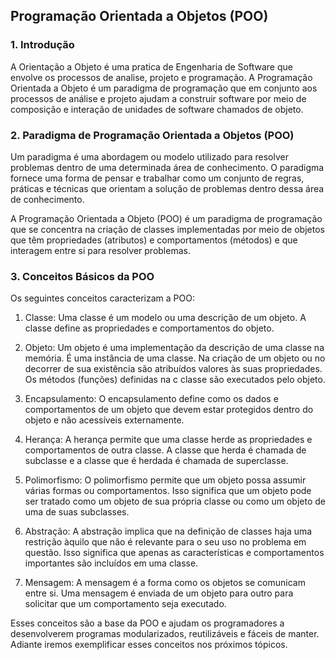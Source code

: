 ## Programação Orientada a Objetos (POO)

### 1. Introdução
>
A Orientação a Objeto é uma pratica de Engenharia de Software 
que envolve os processos de analise, projeto e programação. 
A Programação Orientada a Objeto é um paradigma de programação que 
em conjunto aos processos de análise e projeto ajudam a 
construir software por meio de composição e interação de unidades de 
software chamados de objeto.
>

### 2. Paradigma de Programação Orientada a Objetos (POO)
>
Um paradigma é uma abordagem ou modelo utilizado para 
resolver problemas dentro de uma determinada área de 
conhecimento. O paradigma fornece uma forma de pensar e 
trabalhar como um conjunto de regras, práticas e técnicas 
que orientam a solução de problemas dentro dessa área de 
conhecimento.
>
>
A Programação Orientada a Objeto (POO) é um paradigma de 
programação que se concentra na criação de classes 
implementadas por meio de objetos que têm propriedades 
(atributos) e comportamentos (métodos) e que interagem 
entre si para resolver problemas.
>
### 3. Conceitos Básicos da POO
>
Os seguintes conceitos caracterizam a POO: 

1. Classe: Uma classe é um modelo ou uma descrição de um 
objeto. A classe define as propriedades e comportamentos do
objeto. 

2. Objeto: Um objeto é uma implementação da descrição de uma
classe na memória. É uma instância de uma classe. Na criação
de um objeto ou no decorrer de sua existência são atribuídos 
valores às suas propriedades. Os métodos (funções) definidas na c
classe são executados pelo objeto. 

3. Encapsulamento: O encapsulamento define como os dados e 
comportamentos de um objeto que devem estar protegidos 
dentro do objeto e não acessíveis externamente. 

4. Herança: A herança permite que uma classe herde as 
propriedades e comportamentos de outra classe. A classe 
que herda é chamada de subclasse e a classe que é herdada 
é chamada de superclasse. 

5. Polimorfismo: O polimorfismo permite que um objeto possa
assumir várias formas ou comportamentos. Isso significa 
que um objeto pode ser tratado como um objeto de sua 
própria classe ou como um objeto de uma de suas subclasses. 

6. Abstração: A abstração implica que na definição de classes 
haja uma restrição àquilo que não é relevante para o seu uso 
no problema em questão. Isso significa que apenas as 
características e comportamentos importantes são incluídos 
em uma classe.

7. Mensagem: A mensagem é a forma como os objetos se
comunicam entre si. Uma mensagem é enviada de um objeto para
outro para solicitar que um comportamento seja executado.
>
>
Esses conceitos são a base da POO e ajudam os programadores
a desenvolverem programas modularizados, reutilizáveis e 
fáceis de manter. Adiante iremos exemplificar esses conceitos
nos próximos tópicos.
>
